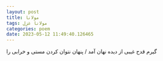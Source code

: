 ```yaml
---
layout: post
title: مولانا
tags: مولانا غزل
categories: poem
date: 2023-05-12 11:49:40.126465
---
```


گیرم قدح غیبی از دیده نهان آمد / پنهان نتوان کردن مستی و خرابی را